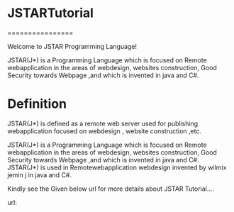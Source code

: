 # JSTARTutorial
================

Welcome to JSTAR Programming Language!

JSTAR(J*) is a Programming Language which is focused on Remote webapplication in the areas of webdesign, websites construction,
 Good Security towards Webpage ,and which is invented in java and C#.

Definition
===========

 JSTAR(J*) is defined as a remote web server used for publishing webapplication focused on webdesign , website construction ,etc. 
 
 JSTAR(J*) is a Programming Language which is focused on Remote webapplication in the areas of webdesign, websites construction,
 Good Security towards Webpage ,and which is invented in java and C#.
 JSTAR(J*) is used in Remotewebapplication webdesign invented by wilmix jemin j in java and C#.


Kindly  see   the  Given below   url  for   more  details   about  JSTAR Tutorial....

url:
